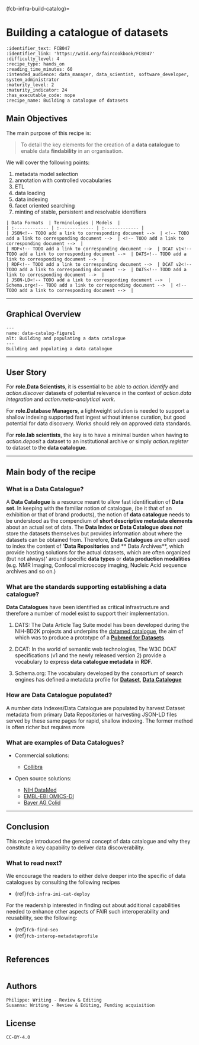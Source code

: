 (fcb-infra-build-catalog)=
# Building a catalogue of datasets

````{panels_fairplus}
:identifier_text: FCB047
:identifier_link: 'https://w3id.org/faircookbook/FCB047'
:difficulty_level: 4
:recipe_type: hands_on
:reading_time_minutes: 60
:intended_audience: data_manager, data_scientist, software_developer, system_administrator  
:maturity_level: 2
:maturity_indicator: 24
:has_executable_code: nope
:recipe_name: Building a catalogue of datasets 
```` 

## Main Objectives

The main purpose of this recipe is:

>  To detail the key elements for the creation of a **data catalogue** to enable data **findability** in an organisation.

We will cover the following points:

1. metadata model selection
2. annotation with controlled vocabularies
3. ETL
4. data loading
5. data indexing
6. facet oriented searching
7. minting of stable, persistent and resolvable identifiers

```{tabbed} Table of Data Standards
| Data Formats  | Terminologies | Models  |
| :------------- | :------------- | :------------- |
| JSON<!-- TODO add a link to corresponding document -->  | <!-- TODO add a link to corresponding document -->  | <!-- TODO add a link to corresponding document -->  |
| RDF<!-- TODO add a link to corresponding document -->  | DCAT v1<!-- TODO add a link to corresponding document -->  | DATS<!-- TODO add a link to corresponding document -->  |
| RDF<!-- TODO add a link to corresponding document -->  | DCAT v2<!-- TODO add a link to corresponding document -->  | DATS<!-- TODO add a link to corresponding document -->  |
| JSON-LD<!-- TODO add a link to corresponding document -->  | Schema.org<!-- TODO add a link to corresponding document -->  | <!-- TODO add a link to corresponding document -->  |
``` 

---


## Graphical Overview


```{figure} ../../../images/data-catalog-md-figure1.png
---
name: data-catalog-figure1
alt: Building and populating a data catalogue
---
Building and populating a data catalogue
```

---

## User Story
For **role.Data Scientists**, it is essential to be able to *action.identify* and *action.discover* datasets of potential
relevance in the context of *action.data integration* and *action.meta-analytical work*.

For **role.Database Managers**, a lightweight solution is needed to support a shallow indexing supported fast ingest 
without intense curation, but good potential for data discovery. Works should rely on approved data standards.

For **role.lab scientists**, the key is to have a minimal burden when having to *action.deposit* a dataset to an 
institutional archive or simply *action.register* to dataset to the **data catalogue**. 


---
## Main body of the recipe

### What is a Data Catalogue?

A **Data Catalogue** is a resource meant to allow fast identification of **Data set**. In keeping with the familiar notion 
of catalogue, (be it that of an exhibition or that of brand products), the notion of **data catalogue** needs to be
understood as the compendium of **short descriptive metadata elements** about an actual set of data. The 
**Data Index or Data Catalogue** ***does not*** store the datasets themselves but provides information
about where the datasets can be obtained from. Therefore, **Data Catalogues** are often used to index the content of
'**Data Repositories** and ** Data Archives**, which provide hosting solutions for the actual datasets, which are often
organized (but not always)' around specific **data types** or **data production modalities** 
(e.g. NMR Imaging, Confocal microscopy imaging, Nucleic Acid sequence archives and so on.)
 

### What are the standards supporting establishing a data catalogue?

**Data Catalogues** have been identified as critical infrastructure and therefore a number of model exist to support their implementation.
1. DATS:
The Data Article Tag Suite model<!-- TODO add a link to corresponding document --> has been developed during the 
NIH-BD2K projects and underpins the [datamed catalogue](https://datamed.org/), the aim of which was to produce a 
prototype of a [**Pubmed for Datasets**](https://pubmed.ncbi.nlm.nih.gov/29346583/).

2. DCAT:
In the world of semantic web technologies, The W3C DCAT specifications<!-- TODO add a link to corresponding document -->
(v1 and the newly released version 2) provide a vocabulary to express **data catalogue metadata** in **RDF**.
3. Schema.org:
The vocabulary developed by the consortium of search engines has defined a metadata profile for [**Dataset**](https://schema.org/Dataset),
[**Data Catalogue**](https://schema.org/DataCatalog)


### How are Data Catalogue populated?

A number data Indexes/Data Catalogue are populated by harvest Dataset metadata from primary Data Repositories or harvesting JSON-LD files served by these same pages for rapid, shallow indexing. The former method is often richer but requires more 

### What are examples of Data Catalogues?

* Commercial solutions:

    *  [Collibra](https://www.collibra.com/data-catalog)

* Open source solutions:

    * [NIH DataMed](https://datamed.org/)
    * [EMBL-EBI OMICS-DI](https://www.omicsdi.org/)
    * [Bayer AG Colid](https://bayer-group.github.io/COLID-Documentation/)


---

    
## Conclusion

This recipe introduced the general concept of data catalogue and why they constitute a key capability to deliver data discoverability.

### What to read next?

We encourage the readers to either delve deeper into the specific of data catalogues by consulting the following recipes

* {ref}`fcb-infra-imi-cat-deploy`
<!-- * TODO Deploying the FAIRPORT data catalogue {ref}` TODO fcb-infra-fairport-deploy` --> 
<!-- * TODO Deploying the GA4GH Beacon endpoint {ref}` TODO fcb-infra-beacon-deploy`     -->

For the readership interested in finding out about additional capabilities needed to enhance other aspects of FAIR such
interoperability and reusability, see the following:

* {ref}`fcb-find-seo`
* {ref}`fcb-interop-metadataprofile`

````{rdmkit_panel}
````


## References
````{dropdown} **References**
````

## Authors

<!-- TODO seems unlikely that all authors did review, but no-one the original draft. Clarify -->
````{authors_fairplus}
Philippe: Writing - Review & Editing
Susanna: Writing - Review & Editing, Funding acquisition
````


## License

````{license_fairplus}
CC-BY-4.0
````
